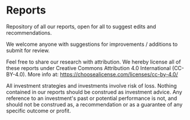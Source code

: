 # Reports
Repository of all our reports, open for all to suggest edits and recommendations.

We welcome anyone with suggestions for improvements / additions to submit for review.

Feel free to share our research with attribution. We hereby license all of these reports under Creative Commons Attribution 4.0 International (CC-BY-4.0).
More info at: https://choosealicense.com/licenses/cc-by-4.0/

All investment strategies and investments involve risk of loss. Nothing contained in our reports should be construed as investment advice. Any reference to an investment's past or potential performance is not, and should not be construed as, a recommendation or as a guarantee of any specific outcome or profit.
